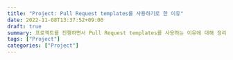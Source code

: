 ```yaml
---
title: "Project: Pull Request templates를 사용하기로 한 이유"
date: 2022-11-08T13:37:52+09:00
draft: true
summary: 프로젝트를 진행하면서 Pull Request templates를 사용하는 이유에 대해 정리해보았다.
tags: ["Project"]
categories: ["Project"]
---
```

